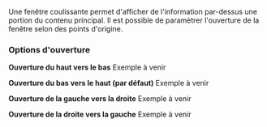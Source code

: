 Une fenêtre coulissante permet d'afficher de l'information par-dessus une portion du contenu principal. Il est possible de paramètrer l'ouverture de la fenêtre selon des points d'origine.
### Options d'ouverture

**Ouverture du haut vers le bas**
<m-message class="m-u--margin-top" skin="light" state="information">Exemple à venir</m-message>

**Ouverture du bas vers le haut (par défaut)**
<m-message class="m-u--margin-top" skin="light" state="information">Exemple à venir</m-message>

**Ouverture de la gauche vers la droite**
<m-message class="m-u--margin-top" skin="light" state="information">Exemple à venir</m-message>

**Ouverture de la droite vers la gauche**
<m-message class="m-u--margin-top" skin="light" state="information">Exemple à venir</m-message>